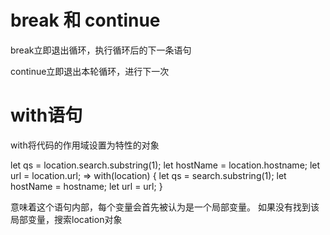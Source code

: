 # break 和 continue 
break立即退出循环，执行循环后的下一条语句

continue立即退出本轮循环，进行下一次

# with语句

with将代码的作用域设置为特性的对象

let qs = location.search.substring(1);
let hostName = location.hostname;
let url = location.url;
=>
with(location) {
  let qs = search.substring(1);
  let hostName = hostname;
  let url = url;
}

意味着这个语句内部，每个变量会首先被认为是一个局部变量。
如果没有找到该局部变量，搜索location对象
